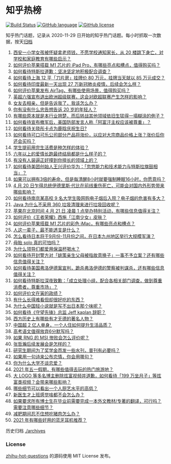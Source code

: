 # 知乎热榜
[![Build Status](https://github.com/ToWeLong/zhihu-hot-questions/workflows/CI/badge.svg)](https://github.com/ToWeLong/zhihu-hot-questions/actions)
[![GitHub language](https://img.shields.io/badge/language-golang-orange.svg)](https://golang.org/)
[![GitHub license](https://img.shields.io/github/license/ToWeLong/zhihu-hot-questions)](https://github.com/ToWeLong/zhihu-hot-questions/blob/main/LICENSE)

知乎热门话题，记录从 2020-11-29 日开始的知乎热门话题。每小时抓取一次数据，按天[归档](./archives)

<!-- BEGIN -->

1. [西安一小学女孩被怀疑拿老师钱，不愿学校通知家长，从 20 楼跳下身亡，对学校和家庭教育有哪些启示？](https://www.zhihu.com/question/455453377)
1. [如何评价苹果搭载 M1 芯片的 iPad Pro，有哪些亮点和槽点，值得购买吗？](https://www.zhihu.com/question/455712081)
1. [如何看待特斯拉道歉：坚决坚定地积极配合调查？](https://www.zhihu.com/question/455697188)
1. [如何看待上海 12 平「刀片房」挂牌价 80 万元，挂牌当天就以 85 万元成交？](https://www.zhihu.com/question/455594188)
1. [如何看待印度最新一天出现 27 万新冠肺炎疫情，后续会怎么样？](https://www.zhihu.com/question/455382725)
1. [如何评价苹果发布 AirTag，有哪些使用场景，值得购买吗？](https://www.zhihu.com/question/455709652)
1. [英超六强宣布退出欧洲超级联赛，这会对欧超联赛产生怎样的影响？](https://www.zhihu.com/question/455718598)
1. [女友去相亲，但是告诉我了，我该怎么办？](https://www.zhihu.com/question/454792762)
1. [你有没有什么忠告想告诉 20 岁的年轻人？](https://www.zhihu.com/question/34225818)
1. [有哪些原本就是本行业翘楚，而后转战其他领域依旧生猛得一塌糊涂的例子？](https://www.zhihu.com/question/41233342)
1. [如何看待宣布撤军后，美国防部发言人称「阿富汗主权应该被尊重」？](https://www.zhihu.com/question/455674435)
1. [如何看待关晓彤卡点为鹿晗庆祝生日?](https://www.zhihu.com/question/455533328)
1. [如何看待可口可乐公司部分产品将涨价，以应对大宗商品价格上涨？涨价后你还会买吗？](https://www.zhihu.com/question/455623192)
1. [学生提前用完生活费是种怎样的体验？](https://www.zhihu.com/question/303677417)
1. [六年以上的爱情长跑最终结局都是什么样子的？](https://www.zhihu.com/question/27477378)
1. [有没有人装逼正好撞到你擅长的领域上的？](https://www.zhihu.com/question/338688699)
1. [如何看待美团创始人王兴评价华为：「忽悠能力和技术能力与特斯拉旗鼓相当」？](https://www.zhihu.com/question/455309241)
1. [如果可以拥有3倍的寿命，但是每清醒8小时就要强制睡眠16小时，你愿意吗？](https://www.zhihu.com/question/454343075)
1. [4 月 20 日乍得总统伊德里斯·代比在前线重伤死亡，可能会对国内外形势带来哪些影响？](https://www.zhihu.com/question/455654724)
1. [如何看待南京某高校 9 名大学生吸网购电子烟后入院？电子烟的危害有多大？](https://www.zhihu.com/question/455599780)
1. [Java 为什么不采用 360 垃圾清理来进行垃圾回收呢？](https://www.zhihu.com/question/36014646)
1. [苹果在北京时间 4 月 21 日 凌晨 1 点举办特别活动，有哪些信息值得关注？](https://www.zhihu.com/question/455703264)
1. [如何评价《王者荣耀》西施「江南少女」皮肤？](https://www.zhihu.com/question/455521817)
1. [如何评价苹果搭载 M1 芯片的彩色 iMac，有哪些亮点和槽点？](https://www.zhihu.com/question/455711122)
1. [人这一辈子，最不能透支是什么？](https://www.zhihu.com/question/422796779)
1. [怎么看待日本将于9月份-11月份之间，在日本九州地区举行大规模军演？](https://www.zhihu.com/question/455438361)
1. [母胎 solo 真的可怕吗？](https://www.zhihu.com/question/440053207)
1. [为什么领导们都爱用保温杯喝水？](https://www.zhihu.com/question/302287551)
1. [如何看待开封警方对「姚策亲生父母被指故意换子」一事不予立案？还有哪些信息值得关注？](https://www.zhihu.com/question/455726765)
1. [如何看待美国弗洛伊德案宣判，跪杀弗洛伊德的警察被判谋杀，还有哪些信息值得关注？](https://www.zhihu.com/question/455730207)
1. [如何看待特斯拉深夜致歉：「成立处理小组，配合各相关部门调查，做到尊重消费者，尊重市场」？](https://www.zhihu.com/question/455699786)
1. [如何评价文在寅的政绩？](https://www.zhihu.com/question/452986162)
1. [有什么长得难看但却很好吃的东西？](https://www.zhihu.com/question/37551688)
1. [为什么中国轻小说就是写不出日本那个味呢？](https://www.zhihu.com/question/411059873)
1. [如何看待《守望先锋》总监 Jeff kaplan 辞职？](https://www.zhihu.com/question/455713679)
1. [西方历史上有哪些有才无德的著名人物？](https://www.zhihu.com/question/443555395)
1. [中国超 2 亿人单身，一个人住如何提升生活品质？](https://www.zhihu.com/question/455461691)
1. [高考语文值得放弃6分默写吗？](https://www.zhihu.com/question/416068288)
1. [如果 RNG 的 MSI 惨败会怎么评价呢？](https://www.zhihu.com/question/455536642)
1. [张哲瀚后续发展会是怎样的？](https://www.zhihu.com/question/453445712)
1. [研究生期间为了奖学金而发一些水刊，普刊有必要吗？](https://www.zhihu.com/question/404045451)
1. [如果用一句诗来公布恋情，你会用哪句？](https://www.zhihu.com/question/313158579)
1. [你为什么大学不谈恋爱？](https://www.zhihu.com/question/281437650)
1. [2021 年五一假期，有哪些值得去玩的热门旅游地？](https://www.zhihu.com/question/454808719)
1. [大 LOGO 等多名博主删除炫富视频并道歉，如何看待「199 万坐月子」等炫富类视频？会带来哪些影响？](https://www.zhihu.com/question/455431114)
1. [哪些细节可以看出一个人厨艺水平的高低？](https://www.zhihu.com/question/455661457)
1. [新医生才上班感觉啥都不会怎么办？](https://www.zhihu.com/question/455297859)
1. [如果要求所有博士生在毕业前需要完成一本外文教材/专著的翻译，可行吗？需要注意哪些细节？](https://www.zhihu.com/question/455712955)
1. [减肥期间忍不住想吃猪肉怎么办？](https://www.zhihu.com/question/455432516)
1. [2021 年有哪些好用的蓝牙耳机推荐？](https://www.zhihu.com/question/430697643)

<!-- END -->

历史归档 [./archives](./archives)


### License
[zhihu-hot-questions](https://github.com/towelong/zhihu-hot-questions) 的源码使用 MIT License 发布。